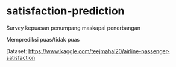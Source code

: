# satisfaction-prediction

Survey kepuasan penumpang maskapai penerbangan 

Memprediksi puas/tidak puas 

Dataset: https://www.kaggle.com/teejmahal20/airline-passenger-satisfaction
